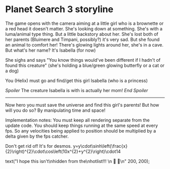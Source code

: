 Planet Search 3 storyline
=========================

The game opens with the camera aiming at a little girl who is a brownette or a red head it doesn't matter. She's looking down at something. She's with a luma/animal type thing. But a little backstory about her. She's lost both of her parents (Bluimere and Timpani, possibly?) it's very sad. But she found an animal to comfort her! There's glowing lights around her, she's in a cave. But what's her name? It's Isabella (for now)

She sighs and says "You know things would've been different if I hadn't of found this creature" (she's holding a blue/green glowing butterfly or a cat or a dog)

You (Helix) must go and find/get this girl Isabella (who is a princess)

*Spoiler*
The creature Isabella is with is actually her mom!
*End Spoiler*

-----------------------------------------------------------------

Now hero you must save the universe and find this girl's parents! But how will you do so? By manipulating time and space!

Implementation notes:
You must keep all rendering separate from the update code.
You should keep things running at the same speed at every fps. So any velocities being applied to position should be multiplied by a delta given by the fps catcher.  

Don't get rid of! It's for desmos.
y=y\cdot\sinh\left(\frac{x}{2}\right)^{2}\cdot\cos\left(10x^{2}+y^{2}\right)\cdot14

text("I hope this isn't\nhidden from the\nhotlist!!! \n
👻
👻\n" 200, 200);
